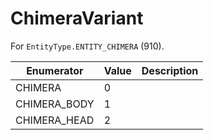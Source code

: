 # ChimeraVariant

For `EntityType.ENTITY_CHIMERA` (910). 

| Enumerator | Value | Description |
| - | - | - |
| CHIMERA | 0 |  |
| CHIMERA_BODY | 1 |  |
| CHIMERA_HEAD | 2 |  |
